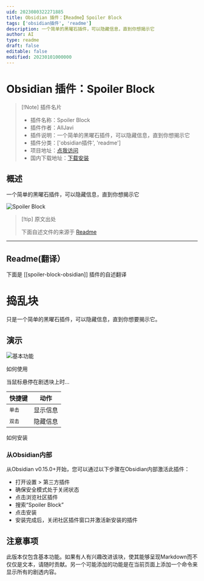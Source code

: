 ```yaml
---
uid: 2023080322271885
title: Obsidian 插件：【Readme】Spoiler Block
tags: ['obsidian插件', 'readme']
description: 一个简单的黑曜石插件，可以隐藏信息，直到你想揭示它
author: AI
type: readme
draft: false
editable: false
modified: 20230101000000
---
```


# Obsidian 插件：Spoiler Block

> [!Note] 插件名片
> - 插件名称：Spoiler Block
> - 插件作者：AllJavi
> - 插件说明：一个简单的黑曜石插件，可以隐藏信息，直到你想揭示它
> - 插件分类：['obsidian插件', 'readme']
> - 项目地址：[点我访问](https://github.com/AllJavi/spoiler-block-obsidian)
> - 国内下载地址：[下载安装](https://pkmer.cn/products/plugin/pluginMarket/?spoiler-block-obsidian)

## 概述

一个简单的黑曜石插件，可以隐藏信息，直到你想揭示它

![Spoiler Block](https://cdn.pkmer.cn/covers/spoiler-block-obsidian.gif!pkmer)

> [!tip] 原文出处
> 
>下面自述文件的来源于 [Readme](https://ghproxy.net/https://raw.githubusercontent.com/AllJavi/spoiler-block-obsidian/master/README.md)
> 

---

## Readme(翻译）

下面是 [[spoiler-block-obsidian]] 插件的自述翻译


# 捣乱块

只是一个简单的黑曜石插件，可以隐藏信息，直到你想要揭示它。

## 演示

![基本功能](/img/sample.gif)

如何使用

当鼠标悬停在剧透块上时...

| 快捷键                                            | 动作                         |
| ------------------------------------------------- | --------------------------- |
| <kbd>单击</kbd>                                  | 显示信息                    |
| <kbd>双击</kbd>                                  | 隐藏信息                    |

如何安装

### 从Obsidian内部

从Obsidian v0.15.0+开始，您可以通过以下步骤在Obsidian内部激活此插件：

- 打开设置 > 第三方插件
- 确保安全模式处于关闭状态
- 点击浏览社区插件
- 搜索“Spoiler Block”
- 点击安装
- 安装完成后，关闭社区插件窗口并激活新安装的插件

## 注意事项

此版本仅包含基本功能。如果有人有兴趣改进该块，使其能够呈现Markdown而不仅仅是文本，请随时贡献。另一个可能添加的功能是在当前页面上添加一个命令来显示所有的剧透内容。



